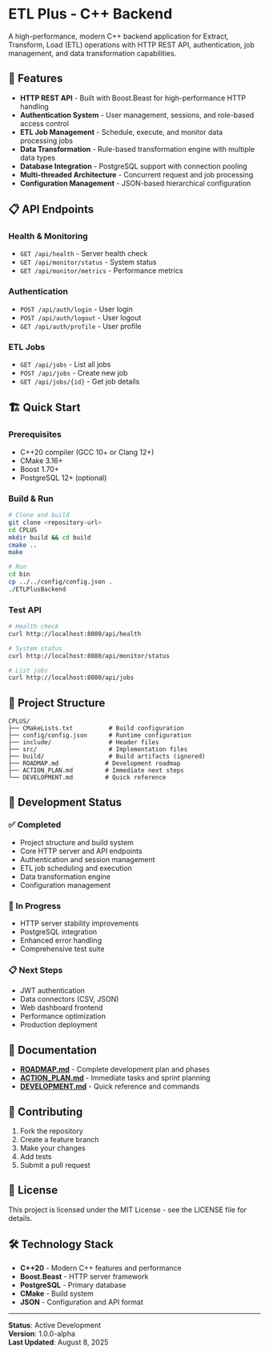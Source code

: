 # ETL Plus - C++ Backend

A high-performance, modern C++ backend application for Extract, Transform, Load (ETL) operations with HTTP REST API, authentication, job management, and data transformation capabilities.

## 🚀 Features

- **HTTP REST API** - Built with Boost.Beast for high-performance HTTP handling
- **Authentication System** - User management, sessions, and role-based access control
- **ETL Job Management** - Schedule, execute, and monitor data processing jobs
- **Data Transformation** - Rule-based transformation engine with multiple data types
- **Database Integration** - PostgreSQL support with connection pooling
- **Multi-threaded Architecture** - Concurrent request and job processing
- **Configuration Management** - JSON-based hierarchical configuration

## 📋 API Endpoints

### Health & Monitoring
- `GET /api/health` - Server health check
- `GET /api/monitor/status` - System status
- `GET /api/monitor/metrics` - Performance metrics

### Authentication
- `POST /api/auth/login` - User login
- `POST /api/auth/logout` - User logout
- `GET /api/auth/profile` - User profile

### ETL Jobs
- `GET /api/jobs` - List all jobs
- `POST /api/jobs` - Create new job
- `GET /api/jobs/{id}` - Get job details

## 🏗️ Quick Start

### Prerequisites
- C++20 compiler (GCC 10+ or Clang 12+)
- CMake 3.16+
- Boost 1.70+
- PostgreSQL 12+ (optional)

### Build & Run

```bash
# Clone and build
git clone <repository-url>
cd CPLUS
mkdir build && cd build
cmake ..
make

# Run
cd bin
cp ../../config/config.json .
./ETLPlusBackend
```

### Test API

```bash
# Health check
curl http://localhost:8080/api/health

# System status  
curl http://localhost:8080/api/monitor/status

# List jobs
curl http://localhost:8080/api/jobs
```

## 📁 Project Structure

```
CPLUS/
├── CMakeLists.txt          # Build configuration
├── config/config.json      # Runtime configuration  
├── include/                # Header files
├── src/                    # Implementation files
├── build/                  # Build artifacts (ignored)
├── ROADMAP.md             # Development roadmap
├── ACTION_PLAN.md         # Immediate next steps
└── DEVELOPMENT.md         # Quick reference
```

## 🔧 Development Status

### ✅ Completed
- Project structure and build system
- Core HTTP server and API endpoints
- Authentication and session management
- ETL job scheduling and execution
- Data transformation engine
- Configuration management

### 🚧 In Progress
- HTTP server stability improvements
- PostgreSQL integration
- Enhanced error handling
- Comprehensive test suite

### 📋 Next Steps
- JWT authentication
- Data connectors (CSV, JSON)
- Web dashboard frontend
- Performance optimization
- Production deployment

## 📖 Documentation

- **[ROADMAP.md](ROADMAP.md)** - Complete development plan and phases
- **[ACTION_PLAN.md](ACTION_PLAN.md)** - Immediate tasks and sprint planning
- **[DEVELOPMENT.md](DEVELOPMENT.md)** - Quick reference and commands

## 🤝 Contributing

1. Fork the repository
2. Create a feature branch
3. Make your changes
4. Add tests
5. Submit a pull request

## 📄 License

This project is licensed under the MIT License - see the LICENSE file for details.

## 🛠️ Technology Stack

- **C++20** - Modern C++ features and performance
- **Boost.Beast** - HTTP server framework
- **PostgreSQL** - Primary database
- **CMake** - Build system
- **JSON** - Configuration and API format

---

**Status**: Active Development  
**Version**: 1.0.0-alpha  
**Last Updated**: August 8, 2025